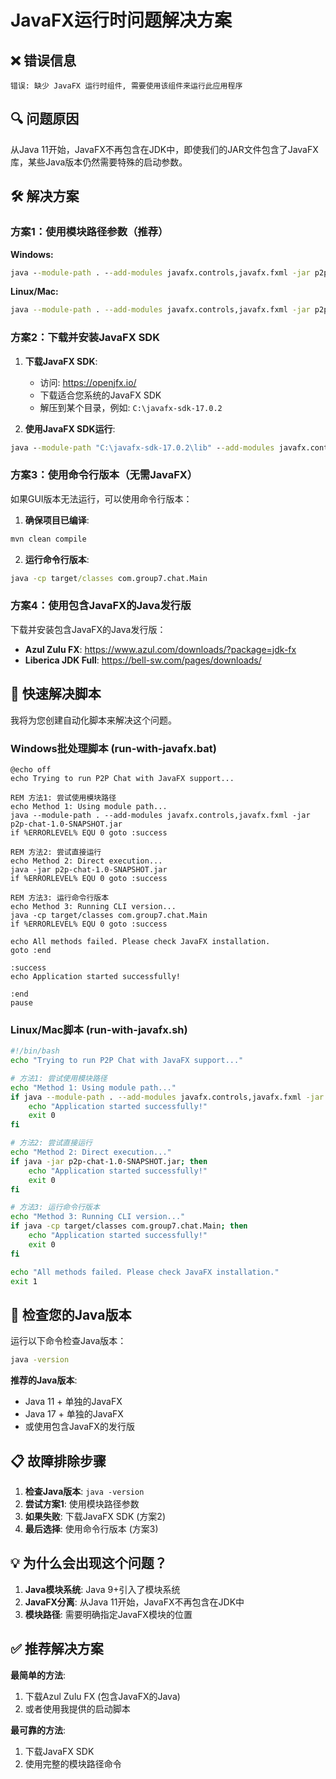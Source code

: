 # JavaFX运行时问题解决方案

## ❌ 错误信息
```
错误: 缺少 JavaFX 运行时组件, 需要使用该组件来运行此应用程序
```

## 🔍 问题原因

从Java 11开始，JavaFX不再包含在JDK中，即使我们的JAR文件包含了JavaFX库，某些Java版本仍然需要特殊的启动参数。

## 🛠️ 解决方案

### 方案1：使用模块路径参数（推荐）

**Windows:**
```cmd
java --module-path . --add-modules javafx.controls,javafx.fxml -jar p2p-chat-1.0-SNAPSHOT.jar
```

**Linux/Mac:**
```bash
java --module-path . --add-modules javafx.controls,javafx.fxml -jar p2p-chat-1.0-SNAPSHOT.jar
```

### 方案2：下载并安装JavaFX SDK

1. **下载JavaFX SDK**:
   - 访问: https://openjfx.io/
   - 下载适合您系统的JavaFX SDK
   - 解压到某个目录，例如: `C:\javafx-sdk-17.0.2`

2. **使用JavaFX SDK运行**:
```cmd
java --module-path "C:\javafx-sdk-17.0.2\lib" --add-modules javafx.controls,javafx.fxml -jar p2p-chat-1.0-SNAPSHOT.jar
```

### 方案3：使用命令行版本（无需JavaFX）

如果GUI版本无法运行，可以使用命令行版本：

1. **确保项目已编译**:
```cmd
mvn clean compile
```

2. **运行命令行版本**:
```cmd
java -cp target/classes com.group7.chat.Main
```

### 方案4：使用包含JavaFX的Java发行版

下载并安装包含JavaFX的Java发行版：
- **Azul Zulu FX**: https://www.azul.com/downloads/?package=jdk-fx
- **Liberica JDK Full**: https://bell-sw.com/pages/downloads/

## 🚀 快速解决脚本

我将为您创建自动化脚本来解决这个问题。

### Windows批处理脚本 (run-with-javafx.bat)
```batch
@echo off
echo Trying to run P2P Chat with JavaFX support...

REM 方法1: 尝试使用模块路径
echo Method 1: Using module path...
java --module-path . --add-modules javafx.controls,javafx.fxml -jar p2p-chat-1.0-SNAPSHOT.jar
if %ERRORLEVEL% EQU 0 goto :success

REM 方法2: 尝试直接运行
echo Method 2: Direct execution...
java -jar p2p-chat-1.0-SNAPSHOT.jar
if %ERRORLEVEL% EQU 0 goto :success

REM 方法3: 运行命令行版本
echo Method 3: Running CLI version...
java -cp target/classes com.group7.chat.Main
if %ERRORLEVEL% EQU 0 goto :success

echo All methods failed. Please check JavaFX installation.
goto :end

:success
echo Application started successfully!

:end
pause
```

### Linux/Mac脚本 (run-with-javafx.sh)
```bash
#!/bin/bash
echo "Trying to run P2P Chat with JavaFX support..."

# 方法1: 尝试使用模块路径
echo "Method 1: Using module path..."
if java --module-path . --add-modules javafx.controls,javafx.fxml -jar p2p-chat-1.0-SNAPSHOT.jar; then
    echo "Application started successfully!"
    exit 0
fi

# 方法2: 尝试直接运行
echo "Method 2: Direct execution..."
if java -jar p2p-chat-1.0-SNAPSHOT.jar; then
    echo "Application started successfully!"
    exit 0
fi

# 方法3: 运行命令行版本
echo "Method 3: Running CLI version..."
if java -cp target/classes com.group7.chat.Main; then
    echo "Application started successfully!"
    exit 0
fi

echo "All methods failed. Please check JavaFX installation."
exit 1
```

## 🔧 检查您的Java版本

运行以下命令检查Java版本：
```cmd
java -version
```

**推荐的Java版本**:
- Java 11 + 单独的JavaFX
- Java 17 + 单独的JavaFX
- 或使用包含JavaFX的发行版

## 📋 故障排除步骤

1. **检查Java版本**: `java -version`
2. **尝试方案1**: 使用模块路径参数
3. **如果失败**: 下载JavaFX SDK (方案2)
4. **最后选择**: 使用命令行版本 (方案3)

## 💡 为什么会出现这个问题？

1. **Java模块系统**: Java 9+引入了模块系统
2. **JavaFX分离**: 从Java 11开始，JavaFX不再包含在JDK中
3. **模块路径**: 需要明确指定JavaFX模块的位置

## ✅ 推荐解决方案

**最简单的方法**:
1. 下载Azul Zulu FX (包含JavaFX的Java)
2. 或者使用我提供的启动脚本

**最可靠的方法**:
1. 下载JavaFX SDK
2. 使用完整的模块路径命令
